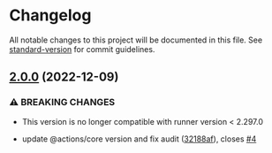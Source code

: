 # Changelog

All notable changes to this project will be documented in this file. See [standard-version](https://github.com/conventional-changelog/standard-version) for commit guidelines.

## [2.0.0](https://github.com/BinPar/read-conventional-commit-changelog/compare/v1.1.0...v2.0.0) (2022-12-09)


### ⚠ BREAKING CHANGES

* This version is no longer compatible with runner version < 2.297.0

* update @actions/core version and fix audit ([32188af](https://github.com/BinPar/read-conventional-commit-changelog/commit/32188afe9b7659ff4c1943b0944adac6973c094e)), closes [#4](https://github.com/BinPar/read-conventional-commit-changelog/issues/4)
